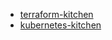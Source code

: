 
- [terraform-kitchen](https://codeaprendiz.github.io/terraform-kitchen/)
- [kubernetes-kitchen](https://codeaprendiz.github.io/kubernetes-kitchen/)

